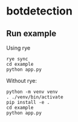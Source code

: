 # botdetection

## Run example


Using rye

```
rye sync
cd example
python app.py
```

Without rye:

```
python -m venv venv
. ./venv/bin/activate
pip install -e .
cd example
python app.py
```
